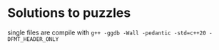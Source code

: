 # Solutions to puzzles
single files are compile with `g++ -ggdb -Wall -pedantic -std=c++20 -DFMT_HEADER_ONLY`
